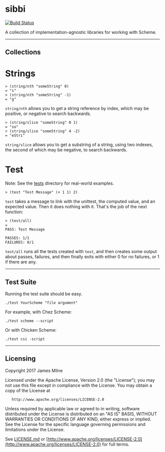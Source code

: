 # sibbi

[![Build Status](https://travis-ci.org/shakna-israel/sibbi.svg?branch=master)](https://travis-ci.org/shakna-israel/sibbi)

A collection of implementation-agnostic libraries for working with Scheme.

---

## Collections

# Strings

```
> (string/nth "someString" 0)
= "s"
> (string/nth "someString" -1)
= "g"
```

```string/nth``` allows you to get a string reference by index, which may be positive, or negative to search backwards.

```
> (string/slice "someString" 0 1)
= "so"
> (string/slice "someString" 4 -2)
= "eStri"
```

```string/slice``` allows you to get a substring of a string, using two indexes, the second of which may be negative, to search backwards.

# Test

Note: See the [tests](tests) directory for real-world examples.

```
> (test "Test Message" (+ 1 1) 2)
```

```test``` takes a message to link with the unittest, the computed value, and an expected value. Then it does nothing with it. That's the job of the next function:

```
> (test/all)
=
PASS: Test Message

PASSES: 1/1
FAILURES: 0/1
```

```test/all``` runs all the tests created with ```test```, and then creates some output about passes, failures, and then finally exits with either 0 for no failures, or 1 if there are any.

---

## Test Suite

Running the test suite should be easy.

```
./test YourScheme "file argument"
```

For example, with Chez Scheme:

```
./test scheme --script
```

Or with Chicken Scheme:

```
./test csi -script
```

---

## Licensing

   Copyright 2017 James Milne

   Licensed under the Apache License, Version 2.0 (the "License");
   you may not use this file except in compliance with the License.
   You may obtain a copy of the License at

       http://www.apache.org/licenses/LICENSE-2.0

   Unless required by applicable law or agreed to in writing, software
   distributed under the License is distributed on an "AS IS" BASIS,
   WITHOUT WARRANTIES OR CONDITIONS OF ANY KIND, either express or implied.
   See the License for the specific language governing permissions and
   limitations under the License.

See [LICENSE.md](LICENSE.md) or [http://www.apache.org/licenses/LICENSE-2.0](http://www.apache.org/licenses/LICENSE-2.0) for full terms.
